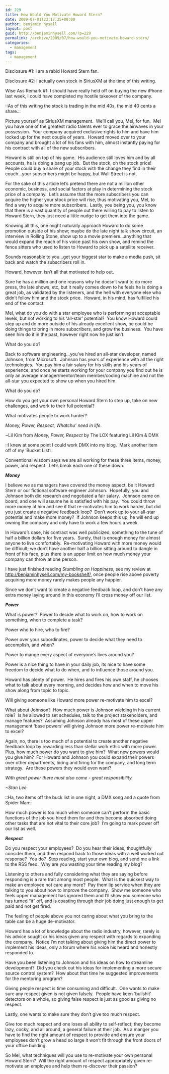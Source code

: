 ```yaml
---
id: 229
title: How Would You Motivate Howard Stern?
date: 2009-07-01T23:17:25+00:00
author: benjamin hysell
layout: post
guid: http://benjaminhysell.com/?p=229
permalink: /archive/2009/07/how-would-you-motivate-howard-stern/
categories:
  - management
tags:
  - management
---
```

Disclosure #1: I am a rabid Howard Stern fan.

Disclosure #2: I actually own stock in SiriusXM at the time of this writing.

Wise Ass Remark #1: I should have really held off on buying the new iPhone last week, I could have completed my hostile takeover of the company.

::As of this writing the stock is trading in the mid 40s, the mid 40 cents a share.::

Picture yourself as SiriusXM management.  We’ll call you, Mel, for fun.  Mel you have one of the greatest radio talents ever to grace the airwaves in your possession.  Your company acquired exclusive rights to him and have him locked up for the next couple of years.  Howard moved over to your company and brought a lot of his fans with him, almost instantly paying for his contract with all of the new subscribers.

Howard is still on top of his game.  His audience still loves him and by all accounts, he is doing a bang up job.  But the stock, oh the stock price!  People could buy a share of your stock with the change they find in their couch...your subscribers might be happy, but Wall Street is not.

For the sake of this article let’s pretend there are not a million other economic, business, and social factors at play in determining the stock price of a company.  Let’s assume that the more subscribers you can acquire the higher your stock price will rise, thus motivating you, Mel, to find a way to acquire more subscribers.  Lastly, you being you, you know that there is a vast quantity of people out there willing to pay to listen to Howard Stern, they just need a little nudge to get them into the game.

Knowing all this, one might naturally approach Howard to do some promotion outside of his show; maybe do the late night talk show circuit, an interview in Rolling Stone, show up to a movie premiere...anything that would expand the reach of his voice past his own show, and remind the fence sitters who used to listen to Howard to pick up a satellite receiver.

Sounds reasonable to you…get your biggest star to make a media push, sit back and watch the subscribers roll in.

Howard, however, isn’t all that motivated to help out.

Sure he has a million and one reasons why he doesn’t want to do more press, the late shows, etc, but it really comes down to he feels he is doing a great job, as validated by the listeners, and the hell with everyone else who didn’t follow him and the stock price.  Howard, in his mind, has fulfilled his end of the contact.

Mel, what do you do with a star employee who is performing at acceptable levels, but not working to his ‘all-star’ potential?  You know Howard could step up and do more outside of his already excellent show, he could be doing things to bring in more subscribers, and grow the business.  You have seen him do it in the past, however right now he just isn’t.

What do you do?

Back to software engineering...you’ve hired an all-star developer, named Johnson, from Microsoft.  Johnson has years of experience with all the right technologies.  You pay him a fair salary for his skills and his years of experience, and once he starts working for your company you find out he is only an average manager/mentor/team member/coding machine and not the all-star you expected to show up when you hired him.

What do you do?

How do you get your own personal Howard Stern to step up, take on new challenges, and work to their full potential?

What motivates people to work harder?

<em>Money, Power, Respect, Whatchu’ need in life.</em>

~Lil Kim from <em>Money, Power, Respect</em> by The LOX featuring Lil Kim &amp; DMX

::I knew at some point I could work DMX into my blog.  Mark another item off of my ‘Bucket List’::

Conventional wisdom says we are all working for these three items, money, power, and respect.  Let’s break each one of these down.

<strong><em>Money</em></strong>

I believe we as managers have covered the money aspect, be it Howard Stern or our fictional software engineer Johnson.  Hopefully, you and Johnson both did research and negotiated a fair salary.  Johnson came on board, and one will assume he is satisfied with his pay.  You could throw more money at him and see if that re-motivates him to work harder, but did you just create a negative feedback loop?  Don’t work up to your all-star potential and make more money?  If Johnson keeps this up, he will end up owning the company and only have to work a few hours a week.

In Howard’s case, his contract was well publicized, something to the tune of half a billion dollars for five years.  Surely, that is enough money for almost anyone to live comfortably.  Re-motivating Howard with more money would be difficult; we don’t have another half a billion sitting around to dangle in front of his face, plus there is an upper limit on how much money your company can throw at one person.

I have just finished reading <em>Stumbling on Happiness</em>, see my review at <a href="http://benjaminhysell.com/my-bookshelf/">http://benjaminhysell.com/my-bookshelf/</a>, once people rise above poverty acquiring more money rarely makes people any happier.

Since we don’t want to create a negative feedback loop, and don’t have any extra money laying around in this economy I’ll cross money off our list.

<strong><em>Power</em></strong>

What is power?  Power to decide what to work on, how to work on something, when to complete a task?

Power who to hire, who to fire?

Power over your subordinates, power to decide what they need to accomplish, and when?

Power to mange every aspect of everyone’s lives around you?

Power is a nice thing to have in your daily job, its nice to have some freedom to decide what to do when, and to influence those around you.

Howard has plenty of power.  He hires and fires his own staff, he chooses what to talk about every morning, and decides how and when to move his show along from topic to topic.

Will giving someone like Howard more power re-motivate him to excel?

What about Johnson?  How much power is Johnson wielding in his current role?  Is he allowed to set schedules, talk to the project stakeholders, and manage features?  Assuming Johnson already has most of these upper management ‘base powers‘ will giving Johnson more power re-motivate him to excel?

Again, no, there is too much of a potential to create another negative feedback loop by rewarding less than stellar work ethic with more power.  Plus, how much power do you want to give him?  What new powers would you give him?  For Howard and Johnson you could expand their powers over other departments, hiring and firing for the company, and long term strategy.  Are these powers they would even want?

<em>With great power there must also come - great responsibility.</em>

<em>~Stan Lee</em>

::Ha, two items off the buck list in one night, a DMX song and a quote from Spider Man::

How much power is too much when someone can’t perform the basic functions of the job you hired them for and they become absorbed doing other tasks that are not vital to their core job?  I’m going to mark power off our list as well.

<strong><em>Respect</em></strong>

Do you respect your employees?  Do you hear their ideas, thoughtfully consider them, and then respond back to those ideas with a well worked out response?  You do?  Stop reading, start your own blog, and send me a link to the RSS feed.  Why are you wasting your time reading my blog?

Listening to others and fully considering what they are saying before responding is a rare trait among most people.  What is the quickest way to make an employee not care any more?  Pay them lip service when they are talking to you about how to improve the company.  Show me someone who feels upper management has ignored them and I’ll show you someone who has turned “it” off, and is coasting through their job doing just enough to get paid and not get fired.

The feeling of people above you not caring about what you bring to the table can be a huge de-motivator.

Howard has a lot of knowledge about the radio industry, however, rarely is his advice sought or his ideas given any respect with regards to expanding the company.  Notice I’m not talking about giving him the direct power to implement his ideas, only a forum where his voice his heard and honestly responded to.

Have you been listening to Johnson and his ideas on how to streamline development?  Did you check out his ideas for implementing a more secure source control system?  How about that time he suggested improvements for the mentoring program?

Giving people respect is time consuming and difficult.  One wants to make sure any respect given is not given falsely.  People have keen ‘bullshit‘ detectors on a whole, so giving false respect is just as good as giving no respect.

Lastly, one wants to make sure they don’t give too much respect.

Give too much respect and one loses all ability to self-reflect; they become lazy, cocky, and all around, a general failure at their job.  As a manger you have to find the right amount of respect to provide and ensure your employees don’t grow a head so large it won’t fit through the front doors of your office building.

So Mel, what techniques will you use to re-motivate your own personal Howard Stern?  Will the right amount of respect appropriately given re-motivate an employee and help them re-discover their passion?